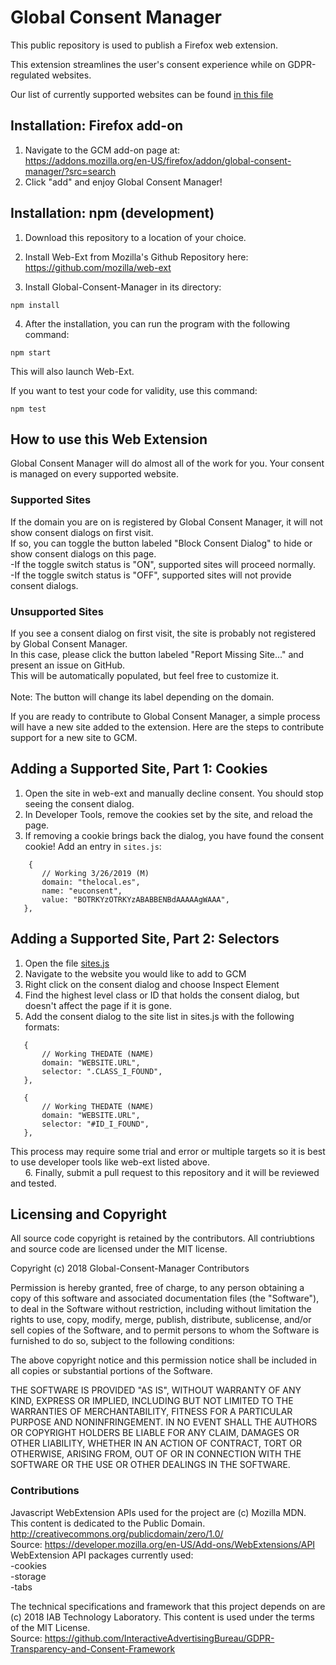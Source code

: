  # Global Consent Manager

 This public repository is used to publish a Firefox web extension.
 
 This extension streamlines the user's consent experience while on GDPR-regulated websites.
 
  Our list of currently supported websites can be found [in this file](supported.md)
 
 ## Installation: Firefox add-on
 
 1. Navigate to the GCM add-on page at:<br /> 
 https://addons.mozilla.org/en-US/firefox/addon/global-consent-manager/?src=search
 2. Click "add" and enjoy Global Consent Manager!
 
 ## Installation: npm (development)
 
 1. Download this repository to a location of your choice.
 2. Install Web-Ext from Mozilla's Github Repository here: https://github.com/mozilla/web-ext
 
 3. Install Global-Consent-Manager in its directory:
 ```
 npm install
 ```
 4. After the installation, you can run the program with the following command:
 ```
 npm start
 ```
 This will also launch Web-Ext.<br />
 
 If you want to test your code for validity, use this command:
 ```
 npm test
 ```
 
 ## How to use this Web Extension
 Global Consent Manager will do almost all of the work for you. Your consent is managed on every supported website.
 
 ### Supported Sites
 If the domain you are on is registered by Global Consent Manager, it will not show consent dialogs on first visit.<br /> 
 If so, you can toggle the button labeled "Block Consent Dialog" to hide or show consent dialogs on this page. <br /> 
     -If the toggle switch status is "ON", supported sites will proceed normally.<br /> 
     -If the toggle switch status is "OFF", supported sites will not provide consent dialogs.<br /> 
     
 ### Unsupported Sites
 If you see a consent dialog on first visit, the site is probably not registered by Global Consent Manager.<br /> 
 In this case, please click the button labeled "Report Missing Site..." and present an issue on GitHub.<br />
 This will be automatically populated, but feel free to customize it.<br /> <br />
 Note: The button will change its label depending on the domain.<br />
 
 If you are ready to contribute to Global Consent Manager, a simple process will have a new site added to the extension. Here are the steps to contribute support for a new site to GCM.<br /> 

 ## Adding a Supported Site, Part 1: Cookies

 1. Open the site in web-ext and manually decline consent. You should stop seeing the consent dialog.
 2. In Developer Tools, remove the cookies set by the site, and reload the page.
 3. If removing a cookie brings back the dialog, you have found the consent cookie! Add an entry in `sites.js`:

 ```
     {
        // Working 3/26/2019 (M)
        domain: "thelocal.es",
        name: "euconsent",
        value: "BOTRKYzOTRKYzABABBENBdAAAAAgWAAA",
    },
 ```

 ## Adding a Supported Site, Part 2: Selectors

 
 1. Open the file [sites.js](https://github.com/SociallyCompute/Global-Consent-Manager/blob/master/src/sites.js)
 2. Navigate to the website you would like to add to GCM
 3. Right click on the consent dialog and choose Inspect Element
 4. Find the highest level class or ID that holds the consent dialog, but doesn't affect the page if it is gone.
 5. Add the consent dialog to the site list in sites.js with the following formats:
 
 ```
    {
        // Working THEDATE (NAME)
        domain: "WEBSITE.URL",
        selector: ".CLASS_I_FOUND",
    },
 ```
 ```
    {
        // Working THEDATE (NAME)
        domain: "WEBSITE.URL",
        selector: "#ID_I_FOUND",
    },
 ```
 
 This process may require some trial and error or multiple targets so it is best to use developer tools like web-ext listed above.<br />
 &nbsp; &nbsp; &nbsp; 6. Finally, submit a pull request to this repository and it will be reviewed and tested.
 
 ## Licensing and Copyright
 
 All source code copyright is retained by the contributors. All contriubtions and source code are licensed under the MIT license. 
 
 Copyright (c) 2018 Global-Consent-Manager Contributors

 Permission is hereby granted, free of charge, to any person obtaining a copy of this software and associated documentation files (the "Software"), to deal in the Software without restriction, including without limitation the rights to use, copy, modify, merge, publish, distribute, sublicense, and/or sell copies of the Software, and to permit persons to whom the Software is furnished to do so, subject to the following conditions:

 The above copyright notice and this permission notice shall be included in all copies or substantial portions of the Software.

 THE SOFTWARE IS PROVIDED "AS IS", WITHOUT WARRANTY OF ANY KIND, EXPRESS OR IMPLIED, INCLUDING BUT NOT LIMITED TO THE WARRANTIES OF MERCHANTABILITY, FITNESS FOR A PARTICULAR PURPOSE AND NONINFRINGEMENT. IN NO EVENT SHALL THE AUTHORS OR COPYRIGHT HOLDERS BE LIABLE FOR ANY CLAIM, DAMAGES OR OTHER LIABILITY, WHETHER IN AN ACTION OF CONTRACT, TORT OR OTHERWISE, ARISING FROM, OUT OF OR IN CONNECTION WITH THE SOFTWARE OR THE USE OR OTHER DEALINGS IN THE SOFTWARE.
 
 ### Contributions
  
  Javascript WebExtension APIs used for the project are (c) Mozilla MDN.<br />
  This content is dedicated to the Public Domain.  http://creativecommons.org/publicdomain/zero/1.0/<br />
  Source: https://developer.mozilla.org/en-US/Add-ons/WebExtensions/API<br /> 
  WebExtension API packages currently used:<br />
   -cookies<br />
   -storage<br />
   -tabs
   
  The technical specifications and framework that this project depends on are (c) 2018 IAB Technology Laboratory.
  This content is used under the terms of the MIT License.<br /> 
  Source: https://github.com/InteractiveAdvertisingBureau/GDPR-Transparency-and-Consent-Framework
